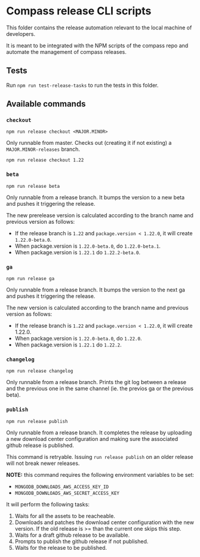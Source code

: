# Compass release CLI scripts

This folder contains the release automation relevant to the local machine of developers.

It is meant to be integrated with the NPM scripts of the compass repo and automate the management of compass releases.

## Tests

Run `npm run test-release-tasks` to run the tests in this folder.

## Available commands

### `checkout`

```
npm run release checkout <MAJOR.MINOR>
```

Only runnable from master. Checks out (creating it if not existing)  a `MAJOR.MINOR-releases` branch.

```
npm run release checkout 1.22
```

### `beta`

```
npm run release beta
```

Only runnable from a release branch. It bumps the version to a new beta and pushes it triggering the release.

The new prerelease version is calculated according to the branch name and previous version as follows:

- If the release branch is `1.22` and `package.version < 1.22.0`, it will create `1.22.0-beta.0`.
- When package.version is `1.22.0-beta.0`, do `1.22.0-beta.1`.
- When package.version is `1.22.1` do `1.22.2-beta.0`.

### `ga`

```
npm run release ga
```

Only runnable from a release branch. It bumps the version to the next ga and pushes it triggering the release.

The new version is calculated according to the branch name and previous version as follows:

- If the release branch is `1.22` and `package.version < 1.22.0`, it will create 1.22.0.
- When package.version is `1.22.0-beta.0`, do `1.22.0`.
- When package.version is `1.22.1` do `1.22.2`.

### `changelog`

```
npm run release changelog
```

Only runnable from a release branch. Prints the git log between a release and the previous one in the same channel (ie. the previos ga or the previous beta).

### `publish`

```
npm run release publish
```

Only runnable from a release branch. It completes the release by uploading a new
download center configuration and making sure the associated github release is published.

This command is retryable. Issuing `run release publish` on an older release
will not break newer releases.

**NOTE:** this command requires the following environment variables to be set:

- `MONGODB_DOWNLOADS_AWS_ACCESS_KEY_ID`
- `MONGODB_DOWNLOADS_AWS_SECRET_ACCESS_KEY`

It will perform the following tasks:

1. Waits for all the assets to be reacheable.
2. Downloads and patches the download center configuration with the
   new version. If the old release is >= than the current one skips this step.
3. Waits for a draft github release to be available.
4. Prompts to publish the github release if not published.
5. Waits for the release to be published.
